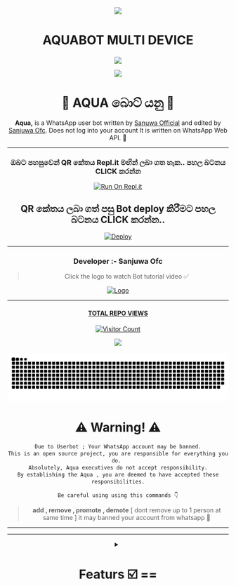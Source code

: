 <div align="center">		

<img src= "https://camo.githubusercontent.com/71b837571c48af3aa60a73dbc9d5936aa359d78efbfa8a6743cbbbc16b80ef4d/68747470733a2f2f63646e2e646973636f72646170702e636f6d2f6174746163686d656e74732f3830353930323039333930363630383138362f3830353931333937323533353539303932322f74656e6f722e676966"/>
</p>


# AQUABOT MULTI DEVICE 

<p align="center"> <a href="github.com/Sanjuwa22"><img align="center" src="https://telegra.ph/file/85fe740b2385a55178500.jpg"/></a>
 <p align="center">
</p>
<p align='center'>
    </p>

<p align="center">
  <img src="https://readme-typing-svg.herokuapp.com/?lines=AQUA+BOT+MD+🇱🇰&font=Fira%20Code&center=true&width=380&height=50">

    

<h1> 🔎 AQUA බොට් යනු 🔎</h1>

**Aqua,** is a WhatsApp user bot written by [Sanuwa Official](https://github.com/sanuwaofficial) and edited by [Sanjuwa Ofc](https://github.com/Sanjuwa22). Does not log into your account It is written on WhatsApp Web API. 🍂

---






### ඔබට පහසුවෙන් QR කේතය Repl.it මඟින් ලබා ගත හැක.. පහල බටනය CLICK කරන්න

[![Run On Repl.it](https://repl.it/badge/github/quiec/whatsasena)](https://replit.com/@MagmaGaming/AQUABOT-MDV2?v=1)

## QR කේතය ලබා ගත් පසු Bot deploy කිරීමට පහල බටනය CLICK කරන්න..

[![Deploy](https://www.herokucdn.com/deploy/b7utton.svg)](https://heroku.com/deploy?template=https://github.com/Sanjuwa22/AQUA)

---------------------------------   

 ###  Developer :- Sanjuwa Ofc 


> Click the logo to watch Bot tutorial video ✅

<a href="https://youtu.be/Z9rIR0Vopb8"><img title="Logo" src="https://telegra.ph/file/4b2a7d5c1689711f62c3a.jpg">

---


  #### TOTAL REPO VIEWS
![Visitor Count](https://profile-counter.glitch.me/Sanjuwa22/count.svg)
</p>

<div align="center">		

<img src= "https://camo.githubusercontent.com/71b837571c48af3aa60a73dbc9d5936aa359d78efbfa8a6743cbbbc16b80ef4d/68747470733a2f2f63646e2e646973636f72646170702e636f6d2f6174746163686d656e74732f3830353930323039333930363630383138362f3830353931333937323533353539303932322f74656e6f722e676966"/>
</p>


<div align="center">

 [![Run on Repl.it](https://github.com/Platane/snk/raw/output/github-contribution-grid-snake.svg)](https://replit.com/@ALPHAOFFICIAL/V5)


<h1> ⚠️ Warning! ⚠️️</h1>

```
Due to Userbot ; Your WhatsApp account may be banned.
This is an open source project, you are responsible for everything you do. 
Absolutely, Aqua executives do not accept responsibility.
By establishing the Aqua , you are deemed to have accepted these responsibilities.
```

`Be careful using using this commands 👇`
> **add , remove , promote , demote**
[ dont remove up to 1 person at same time ]
it may banned your account from whatsapp 🚫

</div>

_ _ _

---

<details>
<summary><b><h1 align="center">Featurs ☑️ ==</h1></b></summary>
<p align="left">

`🤹️ command:` .song <br>
`📍 description:` Download Songs. <br>

`🤹️ command:` .video <br>
`📍 description:` Download Videos. 

`🤹️ command:` .tiktok <br>
`📍 description:` Download Tiktok Videos. 

`🤹️ command:` .fb<br>
`📍 description:` Download Facebook Videos. 

`🤹️ command:` .ig <br>
`📍 description:` Download Instagram Videos. 

`🤹️ command:` .mediafire <br>
`📍 description:` Download Mediafire Files. 

`🤹️ command:` .downapk<br>
`📍 description:` Download Apks. 

`🤹️ command:` .findapk <br>
`📍 description:`  Search Apps. 

`🤹️ command:` .img<br>
`📍 description:` Download Images. 

`🤹️ command:` .getyt <br>
`📍 description:` Search Video In Youtube. 

`🤹️ command:` .add<br>
`📍 description:` Adds someone to the group. 

`🤹️ command:` .promote <br>
`📍 description:` Makes any person an admin. 

`🤹️ command:` .demote <br>
`📍 description:` Takes the authority of any admin. 

`🤹️ command:` .mute <br>
`📍 description:` Mute the group chat. Only the admins can send a message.
⌨️ Example: .mute & .mute 5m etc 

`🤹️ command:` .unmute <br>
`📍 description:` Unmute the group chat. Anyone can send a message. 

`🤹️ command:` .alive <br>
`📍 description:` Check Bot Online. 

`🤹️ command:` .update <br>
`📍 description:` Bot Updates.. 

`🤹️ command:` .sticker <br>
`📍 description:` Create Sticker. 

`🤹️ command:` .removebg <br>
`📍 description:` Image Background Remove. 
